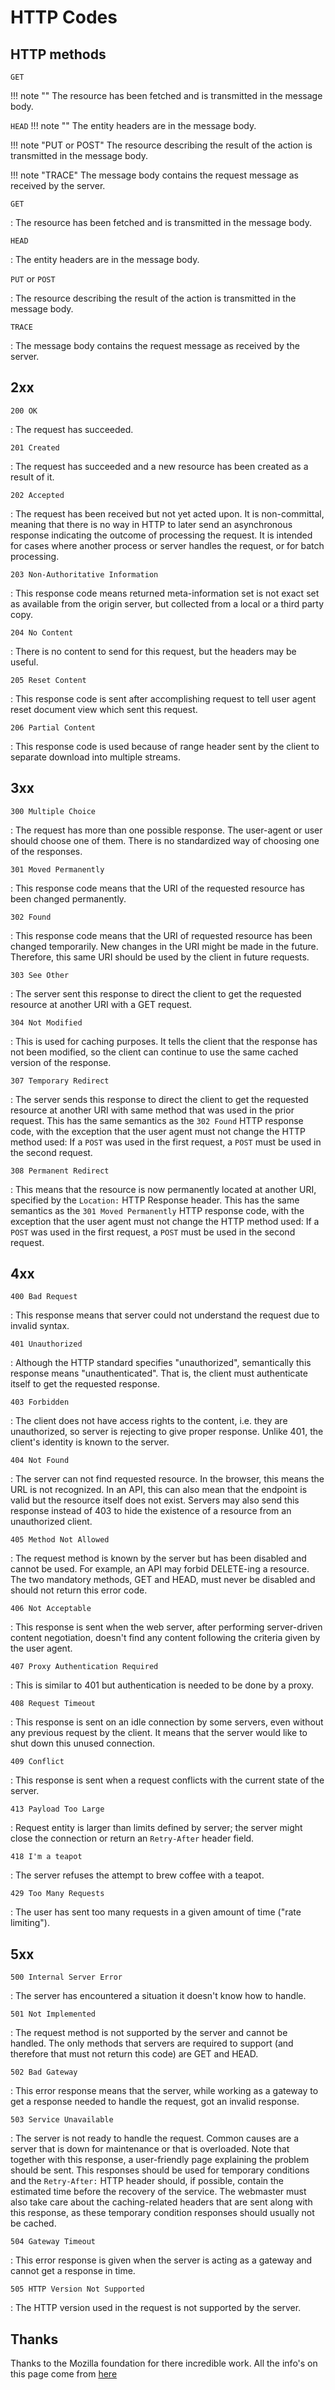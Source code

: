 # HTTP Codes

## HTTP methods

`GET`

!!! note ""
    The resource has been fetched and is transmitted in the message body.

`HEAD`
!!! note ""
    The entity headers are in the message body.

!!! note "PUT or POST"
    The resource describing the result of the action is transmitted in the message body.

!!! note "TRACE"
    The message body contains the request message as received by the server.

`GET`

:   The resource has been fetched and is transmitted in the message body.

`HEAD`

:   The entity headers are in the message body.

`PUT` or `POST`

:   The resource describing the result of the action is transmitted in the message body.

`TRACE`

:   The message body contains the request message as received by the server.

## 2xx

`200 OK`

:   The request has succeeded.

`201 Created`

:   The request has succeeded and a new resource has been created as a result of it.

`202 Accepted`

:   The request has been received but not yet acted upon. It is non-committal, meaning that there is no way in HTTP to later send an asynchronous response indicating the outcome of processing the request. It is intended for cases where another process or server handles the request, or for batch processing.

`203 Non-Authoritative Information`

:   This response code means returned meta-information set is not exact set as available from the origin server, but collected from a local or a third party copy.

`204 No Content`

:   There is no content to send for this request, but the headers may be useful.

`205 Reset Content`

:   This response code is sent after accomplishing request to tell user agent reset document view which sent this request.

`206 Partial Content`

:   This response code is used because of range header sent by the client to separate download into multiple streams.

## 3xx

`300 Multiple Choice`

:   The request has more than one possible response. The user-agent or user should choose one of them. There is no standardized way of choosing one of the responses.

`301 Moved Permanently`

:   This response code means that the URI of the requested resource has been changed permanently.

`302 Found`

:   This response code means that the URI of requested resource has been changed temporarily. New changes in the URI might be made in the future. Therefore, this same URI should be used by the client in future requests.

`303 See Other`

:   The server sent this response to direct the client to get the requested resource at another URI with a GET request.

`304 Not Modified`

:   This is used for caching purposes. It tells the client that the response has not been modified, so the client can continue to use the same cached version of the response.

`307 Temporary Redirect`

:   The server sends this response to direct the client to get the requested resource at another URI with same method that was used in the prior request. This has the same semantics as the `302 Found` HTTP response code, with the exception that the user agent must not change the HTTP method used: If a `POST` was used in the first request, a `POST` must be used in the second request.

`308 Permanent Redirect`

:   This means that the resource is now permanently located at another URI, specified by the `Location:` HTTP Response header. This has the same semantics as the `301 Moved Permanently` HTTP response code, with the exception that the user agent must not change the HTTP method used: If a `POST` was used in the first request, a `POST` must be used in the second request.

## 4xx

`400 Bad Request`

:   This response means that server could not understand the request due to invalid syntax.

`401 Unauthorized`

:   Although the HTTP standard specifies "unauthorized", semantically this response means "unauthenticated". That is, the client must authenticate itself to get the requested response.

`403 Forbidden`

:   The client does not have access rights to the content, i.e. they are unauthorized, so server is rejecting to give proper response. Unlike 401, the client's identity is known to the server.

`404 Not Found`

:   The server can not find requested resource. In the browser, this means the URL is not recognized. In an API, this can also mean that the endpoint is valid but the resource itself does not exist. Servers may also send this response instead of 403 to hide the existence of a resource from an unauthorized client.

`405 Method Not Allowed`

:   The request method is known by the server but has been disabled and cannot be used. For example, an API may forbid DELETE-ing a resource. The two mandatory methods, GET and HEAD, must never be disabled and should not return this error code.

`406 Not Acceptable`

:   This response is sent when the web server, after performing server-driven content negotiation, doesn't find any content following the criteria given by the user agent.

`407 Proxy Authentication Required`

:   This is similar to 401 but authentication is needed to be done by a proxy.

`408 Request Timeout`

:   This response is sent on an idle connection by some servers, even without any previous request by the client. It means that the server would like to shut down this unused connection.

`409 Conflict`

:   This response is sent when a request conflicts with the current state of the server.

`413 Payload Too Large`

:   Request entity is larger than limits defined by server; the server might close the connection or return an `Retry-After` header field.

`418 I'm a teapot`

:   The server refuses the attempt to brew coffee with a teapot.

`429 Too Many Requests`

:   The user has sent too many requests in a given amount of time ("rate limiting").

## 5xx

`500 Internal Server Error`

:   The server has encountered a situation it doesn't know how to handle.

`501 Not Implemented`

:   The request method is not supported by the server and cannot be handled. The only methods that servers are required to support (and therefore that must not return this code) are GET and HEAD.

`502 Bad Gateway`

:   This error response means that the server, while working as a gateway to get a response needed to handle the request, got an invalid response.

`503 Service Unavailable`

:   The server is not ready to handle the request. Common causes are a server that is down for maintenance or that is overloaded. Note that together with this response, a user-friendly page explaining the problem should be sent. This responses should be used for temporary conditions and the `Retry-After:` HTTP header should, if possible, contain the estimated time before the recovery of the service. The webmaster must also take care about the caching-related headers that are sent along with this response, as these temporary condition responses should usually not be cached.

`504 Gateway Timeout`

:   This error response is given when the server is acting as a gateway and cannot get a response in time.

`505 HTTP Version Not Supported`

:   The HTTP version used in the request is not supported by the server.

## Thanks

Thanks to the Mozilla foundation for there incredible work. All the info's on this page come from [here](https://developer.mozilla.org/en-US/docs/Web/HTTP/Status)
